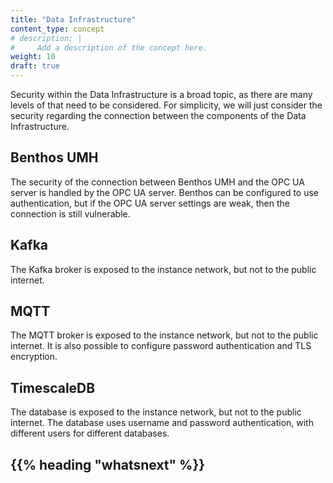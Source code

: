 ```yaml
---
title: "Data Infrastructure"
content_type: concept
# description: |
#     Add a description of the concept here.
weight: 10
draft: true
---
```


<!-- overview -->
Security within the Data Infrastructure is a broad topic, as there are many levels
of that need to be considered. For simplicity, we will just consider the security
regarding the connection between the components of the Data Infrastructure.

<!-- body -->
## Benthos UMH

The security of the connection between Benthos UMH and the OPC UA server is
handled by the OPC UA server. Benthos can be configured to use authentication,
but if the OPC UA server settings are weak, then the connection is still
vulnerable.

## Kafka

The Kafka broker is exposed to the instance network, but not to the public
internet.

## MQTT

The MQTT broker is exposed to the instance network, but not to the public
internet. It is also possible to configure password authentication and TLS
encryption.

## TimescaleDB

The database is exposed to the instance network, but not to the public internet.
The database uses username and password authentication, with different users for
different databases.

<!-- Optional section; add links to information related to this topic. -->

## {{% heading "whatsnext" %}}
